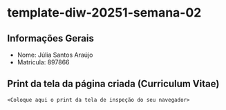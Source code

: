 # template-diw-20251-semana-02

## Informações Gerais
- Nome: Júlia Santos Araújo
- Matricula: 897866

## Print da tela da página criada (Curriculum Vitae)

`<Coloque aqui o print da tela de inspeção do seu navegador>`
